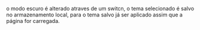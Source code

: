o modo escuro é alterado atraves de um switcn, o tema selecionado é salvo no armazenamento local, para o tema salvo já ser aplicado assim que a página for carregada.
